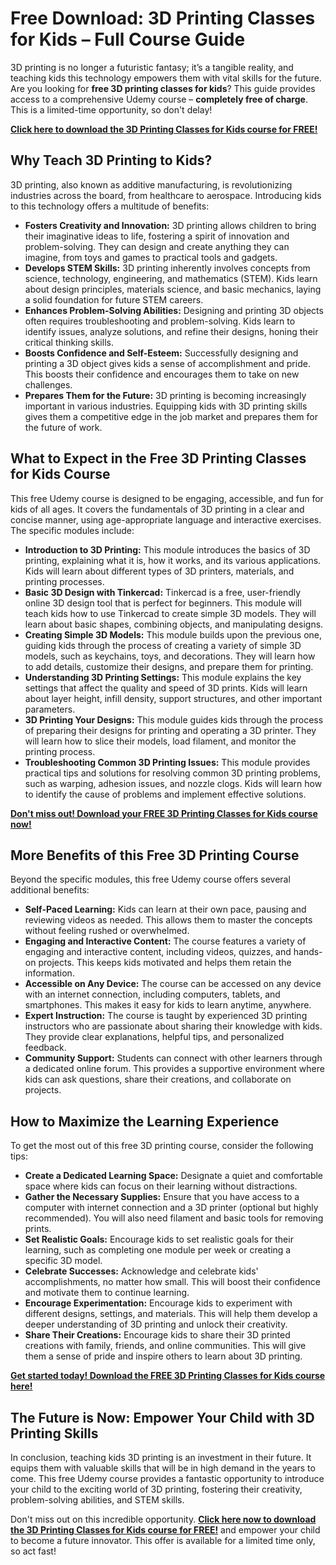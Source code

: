 # Free Download: 3D Printing Classes for Kids – Full Course Guide

3D printing is no longer a futuristic fantasy; it’s a tangible reality, and teaching kids this technology empowers them with vital skills for the future. Are you looking for **free 3D printing classes for kids**? This guide provides access to a comprehensive Udemy course – **completely free of charge**. This is a limited-time opportunity, so don't delay!

[**Click here to download the 3D Printing Classes for Kids course for FREE!**](https://udemywork.com/3d-printing-classes-for-kids)

## Why Teach 3D Printing to Kids?

3D printing, also known as additive manufacturing, is revolutionizing industries across the board, from healthcare to aerospace. Introducing kids to this technology offers a multitude of benefits:

*   **Fosters Creativity and Innovation:** 3D printing allows children to bring their imaginative ideas to life, fostering a spirit of innovation and problem-solving. They can design and create anything they can imagine, from toys and games to practical tools and gadgets.
*   **Develops STEM Skills:** 3D printing inherently involves concepts from science, technology, engineering, and mathematics (STEM). Kids learn about design principles, materials science, and basic mechanics, laying a solid foundation for future STEM careers.
*   **Enhances Problem-Solving Abilities:** Designing and printing 3D objects often requires troubleshooting and problem-solving. Kids learn to identify issues, analyze solutions, and refine their designs, honing their critical thinking skills.
*   **Boosts Confidence and Self-Esteem:** Successfully designing and printing a 3D object gives kids a sense of accomplishment and pride. This boosts their confidence and encourages them to take on new challenges.
*   **Prepares Them for the Future:** 3D printing is becoming increasingly important in various industries. Equipping kids with 3D printing skills gives them a competitive edge in the job market and prepares them for the future of work.

## What to Expect in the Free 3D Printing Classes for Kids Course

This free Udemy course is designed to be engaging, accessible, and fun for kids of all ages. It covers the fundamentals of 3D printing in a clear and concise manner, using age-appropriate language and interactive exercises. The specific modules include:

*   **Introduction to 3D Printing:** This module introduces the basics of 3D printing, explaining what it is, how it works, and its various applications. Kids will learn about different types of 3D printers, materials, and printing processes.
*   **Basic 3D Design with Tinkercad:** Tinkercad is a free, user-friendly online 3D design tool that is perfect for beginners. This module will teach kids how to use Tinkercad to create simple 3D models. They will learn about basic shapes, combining objects, and manipulating designs.
*   **Creating Simple 3D Models:** This module builds upon the previous one, guiding kids through the process of creating a variety of simple 3D models, such as keychains, toys, and decorations. They will learn how to add details, customize their designs, and prepare them for printing.
*   **Understanding 3D Printing Settings:** This module explains the key settings that affect the quality and speed of 3D prints. Kids will learn about layer height, infill density, support structures, and other important parameters.
*   **3D Printing Your Designs:** This module guides kids through the process of preparing their designs for printing and operating a 3D printer. They will learn how to slice their models, load filament, and monitor the printing process.
*   **Troubleshooting Common 3D Printing Issues:** This module provides practical tips and solutions for resolving common 3D printing problems, such as warping, adhesion issues, and nozzle clogs. Kids will learn how to identify the cause of problems and implement effective solutions.

[**Don't miss out! Download your FREE 3D Printing Classes for Kids course now!**](https://udemywork.com/3d-printing-classes-for-kids)

## More Benefits of this Free 3D Printing Course

Beyond the specific modules, this free Udemy course offers several additional benefits:

*   **Self-Paced Learning:** Kids can learn at their own pace, pausing and reviewing videos as needed. This allows them to master the concepts without feeling rushed or overwhelmed.
*   **Engaging and Interactive Content:** The course features a variety of engaging and interactive content, including videos, quizzes, and hands-on projects. This keeps kids motivated and helps them retain the information.
*   **Accessible on Any Device:** The course can be accessed on any device with an internet connection, including computers, tablets, and smartphones. This makes it easy for kids to learn anytime, anywhere.
*   **Expert Instruction:** The course is taught by experienced 3D printing instructors who are passionate about sharing their knowledge with kids. They provide clear explanations, helpful tips, and personalized feedback.
*   **Community Support:** Students can connect with other learners through a dedicated online forum. This provides a supportive environment where kids can ask questions, share their creations, and collaborate on projects.

## How to Maximize the Learning Experience

To get the most out of this free 3D printing course, consider the following tips:

*   **Create a Dedicated Learning Space:** Designate a quiet and comfortable space where kids can focus on their learning without distractions.
*   **Gather the Necessary Supplies:** Ensure that you have access to a computer with internet connection and a 3D printer (optional but highly recommended). You will also need filament and basic tools for removing prints.
*   **Set Realistic Goals:** Encourage kids to set realistic goals for their learning, such as completing one module per week or creating a specific 3D model.
*   **Celebrate Successes:** Acknowledge and celebrate kids' accomplishments, no matter how small. This will boost their confidence and motivate them to continue learning.
*   **Encourage Experimentation:** Encourage kids to experiment with different designs, settings, and materials. This will help them develop a deeper understanding of 3D printing and unlock their creativity.
*   **Share Their Creations:** Encourage kids to share their 3D printed creations with family, friends, and online communities. This will give them a sense of pride and inspire others to learn about 3D printing.

[**Get started today! Download the FREE 3D Printing Classes for Kids course here!**](https://udemywork.com/3d-printing-classes-for-kids)

## The Future is Now: Empower Your Child with 3D Printing Skills

In conclusion, teaching kids 3D printing is an investment in their future. It equips them with valuable skills that will be in high demand in the years to come. This free Udemy course provides a fantastic opportunity to introduce your child to the exciting world of 3D printing, fostering their creativity, problem-solving abilities, and STEM skills.

Don't miss out on this incredible opportunity. **[Click here now to download the 3D Printing Classes for Kids course for FREE!](https://udemywork.com/3d-printing-classes-for-kids)** and empower your child to become a future innovator. This offer is available for a limited time only, so act fast!

